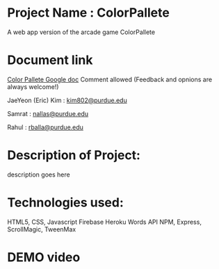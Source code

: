 # Project Name : ColorPallete
A web app version of the arcade game ColorPallete


# Document link
[Color Pallete Google doc](https://docs.google.com/document/d/1wIuFweF4pW8468eem5wnKV6sbSvwuy4cKT3HI9857wM/edit?usp=sharing)
Comment allowed (Feedback and opnions are always welcome!)


JaeYeon (Eric) Kim : kim802@purdue.edu

Samrat : nallas@purdue.edu

Rahul : rballa@purdue.edu

 
# Description of Project:
description goes here

# Technologies used:
HTML5, CSS, Javascript
Firebase
Heroku
Words API
NPM, Express, ScrollMagic, TweenMax

# DEMO video
